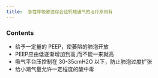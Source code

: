 ```yaml
---
title:  急性呼吸窘迫综合征机械通气的治疗原则有
--- 
```


### Contents
- 给予一定量的 PEEP，使萎陷的肺泡开放
- PEEP应由低逐渐增加到高,而不能一来就高
- 吸气平台压控制在 30-35cmH2O 以下，防止肺泡过度扩张
- 给小潮气量允许一定程度的酸中毒

